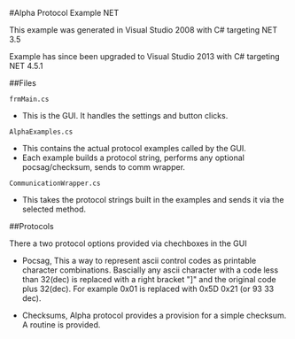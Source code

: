 #Alpha Protocol Example NET

This example was generated in Visual Studio 2008 with C# targeting NET 3.5

Example has since been upgraded to Visual Studio 2013 with C# targeting NET 4.5.1

##Files

`frmMain.cs`

- This is the GUI. It handles the settings and button clicks.

`AlphaExamples.cs`

- This contains the actual protocol examples called by the GUI.
- Each example builds a protocol string, performs any optional pocsag/checksum, sends to comm wrapper.

`CommunicationWrapper.cs`

- This takes the protocol strings built in the examples and sends it via the selected method.

##Protocols

There a two protocol options provided via chechboxes in the GUI

- Pocsag, This a way to represent ascii control codes as printable character combinations.
   Bascially any ascii character with a code less than 32(dec) is replaced with a right bracket "]"
   and the original code plus 32(dec). For example 0x01 is replaced with 0x5D 0x21 (or 93 33 dec).

- Checksums, Alpha protocol provides a provision for a simple checksum. A routine is provided.


